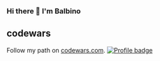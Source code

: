 ### Hi there 👋 I'm Balbino
## codewars
Follow my path on [codewars.com](https://www.codewars.com/).
[![Profile badge](https://www.codewars.com/users/Cerberus2323/badges/large)](https://www.codewars.com/users/Cerberus2323)
<!--
**BalbinoEsen/BalbinoEsen** is a ✨ _special_ ✨ repository because its `README.md` (this file) appears on your GitHub profile.

Here are some ideas to get you started:

- 🔭 I’m currently working on ...
- 🌱 I’m currently learning ...
- 👯 I’m looking to collaborate on ...
- 🤔 I’m looking for help with ...
- 💬 Ask me about ...
- 📫 How to reach me: ...
- 😄 Pronouns: ...
- ⚡ Fun fact: ...
-->
